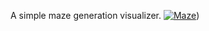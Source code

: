A simple maze generation visualizer.
[![Maze](https://img.youtube.com/vi/fKs5Y72YlkgD/0.jpg)](https://youtu.be/fKs5Y72Ylkg))

